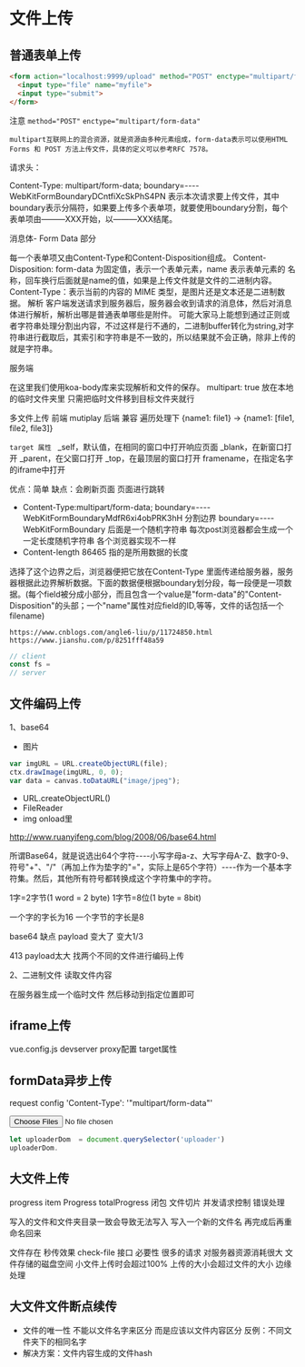 # 文件上传

## 普通表单上传

```html
<form action="localhost:9999/upload" method="POST" enctype="multipart/form-data">
  <input type="file" name="myfile">
  <input type="submit">
</form>
```

注意
`method="POST"`
`enctype="multipart/form-data"`

`multipart互联网上的混合资源，就是资源由多种元素组成，form-data表示可以使用HTML Forms 和 POST 方法上传文件，具体的定义可以参考RFC 7578。`

请求头：

Content-Type: multipart/form-data; boundary=----WebKitFormBoundaryDCntfiXcSkPhS4PN 表示本次请求要上传文件，其中boundary表示分隔符，如果要上传多个表单项，就要使用boundary分割，每个表单项由———XXX开始，以———XXX结尾。

消息体- Form Data 部分

每一个表单项又由Content-Type和Content-Disposition组成。
Content-Disposition: form-data 为固定值，表示一个表单元素，name 表示表单元素的 名称，回车换行后面就是name的值，如果是上传文件就是文件的二进制内容。
Content-Type：表示当前的内容的 MIME 类型，是图片还是文本还是二进制数据。
解析
客户端发送请求到服务器后，服务器会收到请求的消息体，然后对消息体进行解析，解析出哪是普通表单哪些是附件。
可能大家马上能想到通过正则或者字符串处理分割出内容，不过这样是行不通的，二进制buffer转化为string,对字符串进行截取后，其索引和字符串是不一致的，所以结果就不会正确，除非上传的就是字符串。


服务端

在这里我们使用koa-body库来实现解析和文件的保存。
multipart: true
放在本地的临时文件夹里 只需把临时文件移到目标文件夹就行


多文件上传 前端 mutiplay 后端 兼容  遍历处理下
{name1: file1} -> {name1: [file1, file2, file3]}

`target 属性 `
_self，默认值，在相同的窗口中打开响应页面
_blank，在新窗口打开
_parent，在父窗口打开
_top，在最顶层的窗口打开
framename，在指定名字的iframe中打开

优点：简单
缺点：会刷新页面 页面进行跳转


* Content-Type:multipart/form-data; boundary=----WebKitFormBoundaryMdfR6xi4obPRK3hH
  分割边界 boundary=----WebKitFormBoundary 后面是一个随机字符串 每次post浏览器都会生成一个一定长度随机字符串 各个浏览器实现不一样
* Content-length 86465 指的是所用数据的长度

选择了这个边界之后，浏览器便把它放在Content-Type 里面传递给服务器，服务器根据此边界解析数据。下面的数据便根据boundary划分段，每一段便是一项数据。(每个field被分成小部分，而且包含一个value是"form-data"的"Content-Disposition"的头部；一个"name"属性对应field的ID,等等，文件的话包括一个filename)

`https://www.cnblogs.com/angle6-liu/p/11724850.html`
`https://www.jianshu.com/p/8251fff48a59`

```javascript
// client
const fs = 
// server
```


## 文件编码上传

1、base64

* 图片
```javascript
var imgURL = URL.createObjectURL(file);
ctx.drawImage(imgURL, 0, 0);
var data = canvas.toDataURL("image/jpeg"); 
```

* URL.createObjectURL() 
* FileReader
* img onload里 

http://www.ruanyifeng.com/blog/2008/06/base64.html

所谓Base64，就是说选出64个字符----小写字母a-z、大写字母A-Z、数字0-9、符号"+"、"/"（再加上作为垫字的"="，实际上是65个字符）----作为一个基本字符集。然后，其他所有符号都转换成这个字符集中的字符。

1字=2字节(1 word = 2 byte)
1字节=8位(1 byte = 8bit)
 
一个字的字长为16
一个字节的字长是8

base64 缺点 payload 变大了 变大1/3

413 payload太大 找两个不同的文件进行编码上传

2、二进制文件 读取文件内容

在服务器生成一个临时文件 然后移动到指定位置即可 

## iframe上传

vue.config.js  devserver proxy配置 target属性

## formData异步上传

request config  'Content-Type': '"multipart/form-data"'


<input type="file" multiple id="uploader" accept="image/*" />

```javascript
let uploaderDom  = document.querySelector('uploader')
uploaderDom.
```

## 大文件上传
progress item Progress totalProgress 闭包
文件切片
并发请求控制 错误处理

写入的文件和文件夹目录一致会导致无法写入 写入一个新的文件名 再完成后再重命名回来

文件存在 秒传效果
check-file 接口
必要性 很多的请求 对服务器资源消耗很大 文件存储的磁盘空间
小文件上传时会超过100% 上传的大小会超过文件的大小 边缘处理
## 大文件文件断点续传
* 文件的唯一性 不能以文件名字来区分 而是应该以文件内容区分 反例：不同文件夹下的相同名字 
* 解决方案：文件内容生成的文件hash